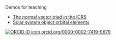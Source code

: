 Demos for teaching
* [The normal vector triad in the ICRS](https://agabrown.github.io/icrs-coordinates)
* [Solar system object orbital elements](https://agabrown.github.io/solar-system-orbital-elements)

[![ORCID iD icon](https://orcid.org/sites/default/files/images/orcid_16x16.png) orcid.org/0000-0002-7419-9679](https://orcid.org/0000-0002-7419-9679)
